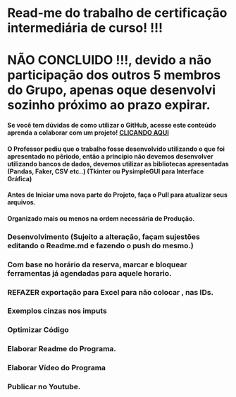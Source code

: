 # Read-me do trabalho de certificação intermediária de curso! !!!
# NÃO CONCLUIDO !!!, devido a não participação dos outros 5 membros do Grupo, apenas oque desenvolvi sozinho próximo ao prazo expirar.

#### Se você tem dúvidas de como utilizar o GitHub, acesse este conteúdo aprenda a colaborar com um projeto! <a href="Guia Básico GitHub.md">CLICANDO AQUI</a>
#### O Professor pediu que o trabalho fosse desenvolvido utilizando o que foi apresentado no pêriodo, então a principio não devemos desenvolver utilizando bancos de dados, devemos utilizar as bibliotecas apresentadas (Pandas, Faker, CSV etc..) (Tkinter ou PysimpleGUI para Interface Gráfica)
#### Antes de Iniciar uma nova parte do Projeto, faça o Pull para atualizar seus arquivos.
#### Organizado mais ou menos na ordem necessária de Produção.

### Desenvolvimento (Sujeito a alteração, façam sujestões editando o Readme.md e fazendo o push do mesmo.)

### Com base no horário da reserva, marcar e bloquear ferramentas já agendadas para aquele horario.
### REFAZER exportação para Excel para não colocar , nas IDs.
### Exemplos cinzas nos imputs
### Optimizar Código
### Elaborar Readme do Programa.
### Elaborar Vídeo do Programa
### Publicar no Youtube.
